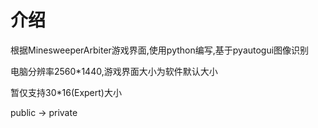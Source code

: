 # 介绍  
根据MinesweeperArbiter游戏界面,使用python编写,基于pyautogui图像识别

电脑分辨率2560*1440,游戏界面大小为软件默认大小

暂仅支持30*16(Expert)大小

public -> private